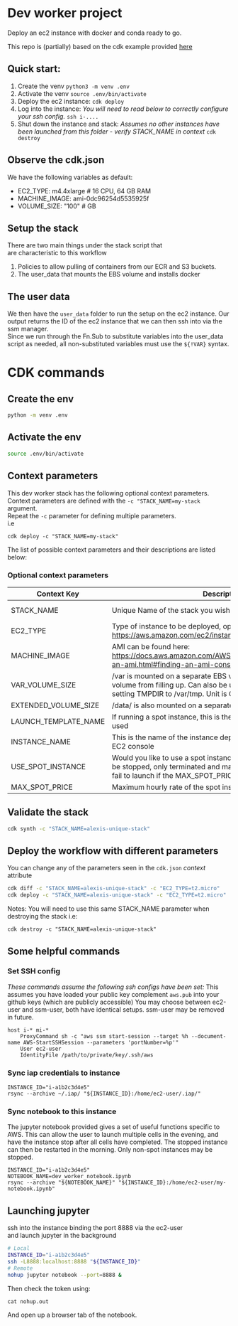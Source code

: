 
# Dev worker project

Deploy an ec2 instance with docker and conda ready to go.

This repo is (partially) based on the cdk example provided [here](https://github.com/aws-samples/aws-cdk-examples/blob/master/python/existing-vpc-new-ec2-ebs-userdata/cdk_vpc_ec2)

## Quick start:
1. Create the venv
`python3 -m venv .env`
2. Activate the venv
`source .env/bin/activate`
3. Deploy the ec2 instance:
`cdk deploy`
4. Log into the instance:
*You will need to read below to correctly configure your ssh config.*
`ssh i-....`
5. Shut down the instance and stack:
*Assumes no other instances have been launched from this folder - verify STACK_NAME in context*
`cdk destroy`

## Observe the cdk.json
We have the following variables as default:
* EC2_TYPE: m4.4xlarge  # 16 CPU, 64 GB RAM
* MACHINE_IMAGE: ami-0dc96254d5535925f
* VOLUME_SIZE: "100"  # GB
    
## Setup the stack
There are two main things under the stack script that  
are characteristic to this workflow 
1. Policies to allow pulling of containers from our ECR and S3 buckets.
2. The user_data that mounts the EBS volume and installs docker

## The user data
We then have the `user_data` folder to run the setup on the ec2 instance.
Our output returns the ID of the ec2 instance that we can then ssh into via the ssm manager.  
Since we run through the Fn.Sub to substitute variables into the user_data script as needed, all non-substituted variables must use the `${!VAR}` syntax.

# CDK commands

## Create the env
```bash
python -m venv .env
```

## Activate the env
```bash
source .env/bin/activate
``` 

## Context parameters
This dev worker stack has the following optional context parameters.  
Context parameters are defined with the `-c "STACK_NAME=my-stack` argument.  
Repeat the `-c` parameter for defining multiple parameters.    
i.e 
```
cdk deploy -c "STACK_NAME=my-stack"
```

The list of possible context parameters and their descriptions are listed below:

### Optional context parameters
| **Context Key**      | **Description**                                                                                                                                                                | **Default Value**       |
|----------------------|--------------------------------------------------------------------------------------------------------------------------------------------------------------------------------|-------------------------|
| STACK_NAME           | Unique Name of the stack you wish to deploy                                                                                                                                    | dev-worker-${USER}-uuid |
| EC2_TYPE             | Type of instance to be deployed, options can be seen here https://aws.amazon.com/ec2/instance-types/                                                                           | m4.4xlarge              |
| MACHINE_IMAGE        | AMI can be found here: https://docs.aws.amazon.com/AWSEC2/latest/UserGuide/finding-an-ami.html#finding-an-ami-console                                                          | ami-0dc96254d5535925f   |
| VAR_VOLUME_SIZE      | /var is mounted on a separate EBS volume to stop 8 Gb root volume from filling up. Can also be used as a scratch space by setting TMPDIR to /var/tmp. Unit is Gb               | 16                      |
| EXTENDED_VOLUME_SIZE | /data/ is also mounted on a separate EBS volume/. Unit is Gb                                                                                                                   | 100                     |
| LAUNCH_TEMPLATE_NAME | If running a spot instance, this is the name of the launch template used                                                                                                       | dev_worker_template     |
| INSTANCE_NAME        | This is the name of the instance deployed and will show up in the EC2 console                                                                                                  | dev_worker_instance_cdk |
| USE_SPOT_INSTANCE    | Would you like to use a spot instance, much cheaper but cannot be stopped, only terminated and may be shutdown at any time or fail to launch if the MAX_SPOT_PRICE is too low. | True                    |
| MAX_SPOT_PRICE       | Maximum hourly rate of the spot instance in dollar value                                                                                                                       | 0.30                    |

## Validate the stack
```bash
cdk synth -c "STACK_NAME=alexis-unique-stack"
```

## Deploy the workflow with different parameters
You can change any of the parameters seen in the `cdk.json` *context* attribute
```bash
cdk diff -c "STACK_NAME=alexis-unique-stack" -c "EC2_TYPE=t2.micro"
cdk deploy -c "STACK_NAME=alexis-unique-stack" -c "EC2_TYPE=t2.micro"
```

Notes:
You will need to use this same STACK_NAME parameter when destroying the stack
i.e:
```cdk
cdk destroy -c "STACK_NAME=alexis-unique-stack"
```

## Some helpful commands

### Set SSH config
*These commands assume the following ssh configs have been set:*
This assumes you have loaded your public key complement `aws.pub` into your github keys (which are publicly accessible)
You may choose between ec2-user and ssm-user, both have identical setups. ssm-user may be removed in future.
```
host i-* mi-*
    ProxyCommand sh -c "aws ssm start-session --target %h --document-name AWS-StartSSHSession --parameters 'portNumber=%p'"
    User ec2-user
    IdentityFile /path/to/private/key/.ssh/aws
```

### Sync iap credentials to instance
```
INSTANCE_ID="i-a1b2c3d4e5"
rsync --archive ~/.iap/ "${INSTANCE_ID}:/home/ec2-user/.iap/"
```

### Sync notebook to this instance
The jupyter notebook provided gives a set of useful functions specific to AWS.
This can allow the user to launch multiple cells in the evening, and have the instance stop after all cells have completed.
The stopped instance can then be restarted in the morning. Only non-spot instances may be stopped.
```
INSTANCE_ID="i-a1b2c3d4e5"
NOTEBOOK_NAME=dev_worker_notebook.ipynb
rsync --archive "${NOTEBOOK_NAME}" "${INSTANCE_ID}:/home/ec2-user/my-notebook.ipynb"
```

## Launching jupyter
ssh into the instance binding the port 8888 via the ec2-user  
and launch jupyter in the background
```bash
# Local
INSTANCE_ID="i-a1b2c3d4e5"
ssh -L8888:localhost:8888 "${INSTANCE_ID}"
# Remote
nohup jupyter notebook --port=8888 &
```

Then check the token using: 
```
cat nohup.out
```

And open up a browser tab of the notebook.
